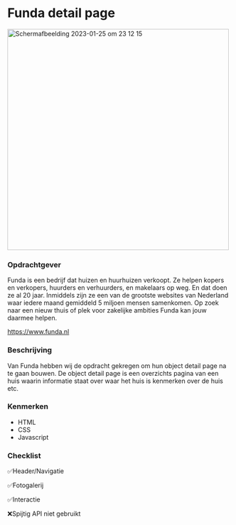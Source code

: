 # Funda detail page
<img width="498" alt="Schermafbeelding 2023-01-25 om 23 12 15" src="https://user-images.githubusercontent.com/112856019/214703391-b6a64754-c66e-4f57-9d49-92a29d1361b0.png">

### Opdrachtgever
Funda is een bedrijf dat huizen en huurhuizen verkoopt. Ze helpen kopers en verkopers, huurders en verhuurders, en makelaars op weg. En dat doen ze al 20 jaar. Inmiddels zijn ze een van de grootste websites van Nederland waar iedere maand gemiddeld 5 miljoen mensen samenkomen. Op zoek naar een nieuw thuis of plek voor zakelijke ambities Funda kan jouw daarmee helpen.

https://www.funda.nl

### Beschrijving
Van Funda hebben wij de opdracht gekregen om hun object detail page na te gaan bouwen. De object detail page is een overzichts pagina van een huis waarin informatie staat over waar het huis is kenmerken over de huis etc.

### Kenmerken

* HTML
* CSS
* Javascript

### Checklist

✅Header/Navigatie

✅Fotogalerij

✅Interactie

❌Spijtig API niet gebruikt

